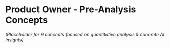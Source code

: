 # Product Owner - Pre-Analysis Concepts

*(Placeholder for 9 concepts focused on quantitative analysis & concrete AI insights)* 